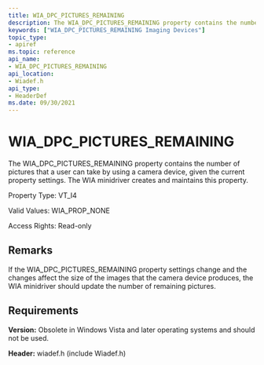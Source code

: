 ```yaml
---
title: WIA_DPC_PICTURES_REMAINING
description: The WIA_DPC_PICTURES_REMAINING property contains the number of pictures that a user can take by using a camera device, given the current property settings. The WIA minidriver creates and maintains this property.
keywords: ["WIA_DPC_PICTURES_REMAINING Imaging Devices"]
topic_type:
- apiref
ms.topic: reference
api_name:
- WIA_DPC_PICTURES_REMAINING
api_location:
- Wiadef.h
api_type:
- HeaderDef
ms.date: 09/30/2021
---
```


# WIA_DPC_PICTURES_REMAINING

The WIA_DPC_PICTURES_REMAINING property contains the number of pictures that a user can take by using a camera device, given the current property settings. The WIA minidriver creates and maintains this property.

Property Type: VT_I4

Valid Values: WIA_PROP_NONE

Access Rights: Read-only

## Remarks

If the WIA_DPC_PICTURES_REMAINING property settings change and the changes affect the size of the images that the camera device produces, the WIA minidriver should update the number of remaining pictures.

## Requirements

**Version:** Obsolete in Windows Vista and later operating systems and should not be used.

**Header:** wiadef.h (include Wiadef.h)
